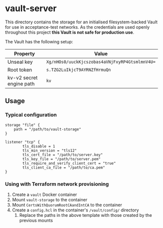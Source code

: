 # vault-server

This directory contains the storage for an initialised filesystem-backed Vault for use in acceptance-test networks.  As the credentials are used openly throughout this project **this Vault is not safe for production use**. 
  
The Vault has the following setup:

| Property | Value |
| --- | --- |
| Unseal key | `Xg/nHOs0/uuckKjcszobas4aVNjFxyRP4GtsmlmnV4U=` |
| Root token | `s.TZG2LuIkjcT9AYRNZfHrmuQn` |
| kv-v2 secret engine path | `kv` | 

## Usage

### Typical configuration 

```hcl
storage "file" {
	path = "/path/to/vault-storage"
}

listener "tcp" {
        tls_disable = 1
        tls_min_version = "tls12"
        tls_cert_file = "/path/to/server.key"
        tls_key_file = "/path/to/server.pem"
        tls_require_and_verify_client_cert = "true"
        tls_client_ca_file = "/path/to/ca.pem"
}
```

### Using with Terraform network provisioning

1. Create a `vault` Docker container
1. Mount `vault-storage` to the container
1. Mount `CertsWithQuorumRootCAandIntCA` to the container
1. Create a `config.hcl` in the container's `/vault/config/` directory
    1. Replace the paths in the above template with those created by the previous mounts 
